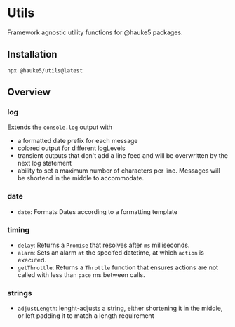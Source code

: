 # Utils
Framework agnostic utility functions for @hauke5 packages.

## Installation
`npx @hauke5/utils@latest`

## Overview
### log
Extends the `console.log` output with
- a formatted date prefix for each message
- colored output for different logLevels
- transient outputs that don't add a line feed and will be overwritten by the next log statement
- ability to set a maximum number of characters per line. Messages will be shortend in the middle to accommodate.

### date
- `date`: Formats Dates according to a formatting template

### timing
- `delay`: Returns a `Promise` that resolves after `ms` milliseconds.
- `alarm`: Sets an alarm `at` the specifed datetime, at which `action` is executed.
- `getThrottle`: Returns a `Throttle` function that ensures actions are not called with less than `pace` ms between calls.

### strings
- `adjustLength`: lenght-adjusts a string, either shortening it in the middle, or left padding it to match a length requirement
